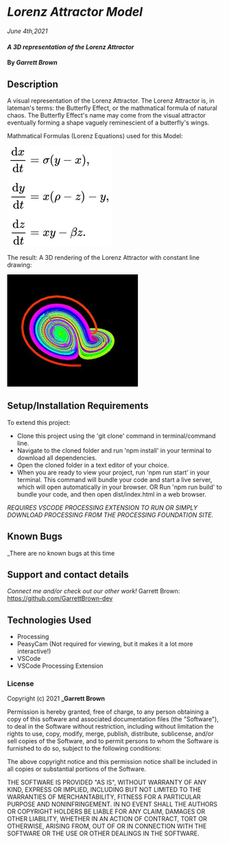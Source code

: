 # _Lorenz Attractor Model_

_June 4th,2021_

#### _A 3D representation of the Lorenz Attractor_

#### By _**Garrett Brown**_

## Description

A visual representation of the Lorenz Attractor. The Lorenz Attractor is, in lateman's terms: the Butterfly Effect, or the mathmatical formula of natural chaos. The Butterfly Effect's name may come from the visual attractor eventually forming a shape vaguely reminescient of a butterfly's wings.

Mathmatical Formulas (Lorenz Equations) used for this Model:

<img src="img\LorenzFormula.svg">

The result: A 3D rendering of the Lorenz Attractor with constant line drawing:

<img src="img\LACap.JPG">

## Setup/Installation Requirements

To extend this project:

- Clone this project using the 'git clone' command in terminal/command line.
- Navigate to the cloned folder and run 'npm install' in your terminal to download all dependencies.
- Open the cloned folder in a text editor of your choice.
- When you are ready to view your project, run 'npm run start' in your terminal. This command will bundle your code and start a live server, which will open automatically in your browser.
  OR
  Run 'npm run build' to bundle your code, and then open dist/index.html in a web browser.

_REQUIRES VSCODE PROCESSING EXTENSION TO RUN OR SIMPLY DOWNLOAD PROCESSING FROM THE PROCESSING FOUNDATION SITE._

## Known Bugs

\_There are no known bugs at this time

## Support and contact details

_Connect me and/or check out our other work!_
Garrett Brown: https://github.com/GarrettBrown-dev

## Technologies Used

- Processing
- PeasyCam (Not required for viewing, but it makes it a lot more interactive!)
- VSCode
- VSCode Processing Extension

### License

Copyright (c) 2021 **\_Garrett Brown**

Permission is hereby granted, free of charge, to any person obtaining a copy of this software and associated documentation files (the "Software"), to deal in the Software without restriction, including without limitation the rights to use, copy, modify, merge, publish, distribute, sublicense, and/or sell copies of the Software, and to permit persons to whom the Software is furnished to do so, subject to the following conditions:

The above copyright notice and this permission notice shall be included in all copies or substantial portions of the Software.

THE SOFTWARE IS PROVIDED "AS IS", WITHOUT WARRANTY OF ANY KIND, EXPRESS OR IMPLIED, INCLUDING BUT NOT LIMITED TO THE WARRANTIES OF MERCHANTABILITY, FITNESS FOR A PARTICULAR PURPOSE AND NONINFRINGEMENT. IN NO EVENT SHALL THE AUTHORS OR COPYRIGHT HOLDERS BE LIABLE FOR ANY CLAIM, DAMAGES OR OTHER LIABILITY, WHETHER IN AN ACTION OF CONTRACT, TORT OR OTHERWISE, ARISING FROM, OUT OF OR IN CONNECTION WITH THE SOFTWARE OR THE USE OR OTHER DEALINGS IN THE SOFTWARE.

